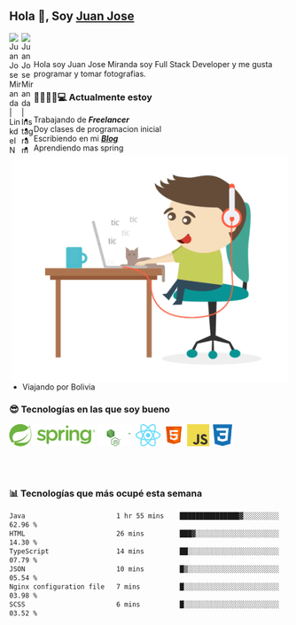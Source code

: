 ## Hola 👋, Soy [Juan Jose](http://juanjoses.me)

<a href="https://www.linkedin.com/in/juanjosemirandam/">
  <img align="left" alt="Juan Jose Miranda | LinkdeIN" width="22px" src="https://cdn.jsdelivr.net/npm/simple-icons@v3/icons/linkedin.svg" />
</a>

<a href="https://www.instagram.com/juan.jose.miranda/">
  <img align="left" alt="Juan Jose Miranda | Instagram" width="22px" src="https://cdn.jsdelivr.net/npm/simple-icons@v3/icons/instagram.svg" />
</a>

<br /> <br />

Hola soy Juan Jose Miranda soy Full Stack Developer y me gusta programar y tomar fotografias.

<img align="right" alt="GIF" src="./images/gif-juanjose.gif" width="500" max-height="320" />

### 👨‍💻🕵‍♀💻 Actualmente estoy

- Trabajando de ***Freelancer***
- Doy clases de programacion inicial
- Escribiendo en mi ***[Blog](http://juanjoses.me)***
- Aprendiendo mas spring
- Viajando por Bolivia 

### 😎 Tecnologías en las que soy bueno

<code><img alt="Spring" height="40px" src="./images/spring-icon.svg"/></code>
<code><img alt="NodeJS" height="40px" src="./images/nodejs-icon.svg" /></code>
<code><img alt="ReactJS" height="40px" src="./images/react-icon.svg" /></code>
<code><img alt="HTML5" height="40px" src="./images/html-icon.png" /></code>
<code><img alt="JavaScript" height="40px" src="./images/js-icon.png"  /></code>
<code><img alt="CSS3" height="40px" src="./images/css-icon.png" /></code>

<br/><br/>

### 📊 Tecnologías que más ocupé esta semana

<!--START_SECTION:waka-->

```text
Java                       1 hr 55 mins    ███████████████▓░░░░░░░░░   62.96 %
HTML                       26 mins         ███▓░░░░░░░░░░░░░░░░░░░░░   14.30 %
TypeScript                 14 mins         ██░░░░░░░░░░░░░░░░░░░░░░░   07.79 %
JSON                       10 mins         █▒░░░░░░░░░░░░░░░░░░░░░░░   05.54 %
Nginx configuration file   7 mins          █░░░░░░░░░░░░░░░░░░░░░░░░   03.98 %
SCSS                       6 mins          █░░░░░░░░░░░░░░░░░░░░░░░░   03.52 %
```

<!--END_SECTION:waka-->

<!-- ### 📌🤓 Últimos artículos en mi blog -->